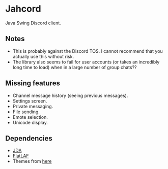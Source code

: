 # Jahcord
Java Swing Discord client.

## Notes
- This is probably against the Discord TOS. I cannot recommend that you actually use this without risk.
- The library also seems to fail for user accounts (or takes an incredibly long time to load) when in a large number of group chats??

## Missing features
- Channel message history (seeing previous messages).
- Settings screen.
- Private messaging.
- File sending.
- Emote selection.
- Unicode display.

## Dependencies
- [JDA](https://github.com/DV8FromTheWorld/JDA)
- [FlatLAF](https://github.com/JFormDesigner/FlatLaf)
- Themes from [here](https://github.com/mallowigi/material-theme-ui-lite)
